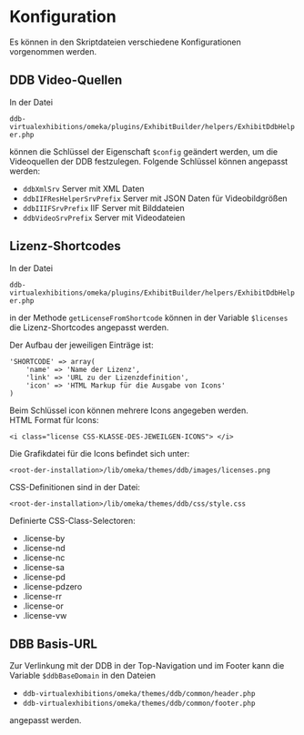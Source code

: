 Konfiguration
=============

Es können in den Skriptdateien verschiedene Konfigurationen vorgenommen werden.

## DDB Video-Quellen

In der Datei 

```ddb-virtualexhibitions/omeka/plugins/ExhibitBuilder/helpers/ExhibitDdbHelper.php```

können die Schlüssel der Eigenschaft ```$config``` geändert werden, um die Videoquellen der DDB festzulegen. Folgende Schlüssel können angepasst werden:

- ```ddbXmlSrv``` Server mit XML Daten
- ```ddbIIFResHelperSrvPrefix``` Server mit JSON Daten für Videobildgrößen
- ```ddbIIIFSrvPrefix``` IIF Server mit Bilddateien
- ```ddbVideoSrvPrefix``` Server mit Videodateien

## Lizenz-Shortcodes

In der Datei 

```ddb-virtualexhibitions/omeka/plugins/ExhibitBuilder/helpers/ExhibitDdbHelper.php```

in der Methode ```getLicenseFromShortcode``` können in der Variable ```$licenses``` die Lizenz-Shortcodes angepasst werden.

Der Aufbau der jeweiligen Einträge ist:
```
'SHORTCODE' => array(
    'name' => 'Name der Lizenz',
    'link' => 'URL zu der Lizenzdefinition',
    'icon' => 'HTML Markup für die Ausgabe von Icons'
)
```

Beim Schlüssel icon können mehrere Icons angegeben werden.  
HTML Format für Icons:

```
<i class="license CSS-KLASSE-DES-JEWEILGEN-ICONS"> </i>
```

Die Grafikdatei für die Icons befindet sich unter:

```<root-der-installation>/lib/omeka/themes/ddb/images/licenses.png```

CSS-Definitionen sind in der Datei:

```<root-der-installation>/lib/omeka/themes/ddb/css/style.css```

Definierte CSS-Class-Selectoren:

- .license-by
- .license-nd
- .license-nc
- .license-sa
- .license-pd
- .license-pdzero
- .license-rr
- .license-or
- .license-vw

## DBB Basis-URL

Zur Verlinkung mit der DDB in der Top-Navigation und im Footer kann die Variable ```$ddbBaseDomain``` in den Dateien 

- ```ddb-virtualexhibitions/omeka/themes/ddb/common/header.php```
- ```ddb-virtualexhibitions/omeka/themes/ddb/common/footer.php```

angepasst werden.